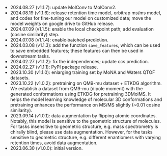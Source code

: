 * 2024.08.27 (v1.1.7): update MolConv to MolConv2. 
* 2024.08.19 (v1.1.6): release retention time model, orbitrap ms/ms model, and codes for fine-tuning our model on customized data; move the model weights on google drive to GitHub release. 
* 2024.07.09 (v1.1.5): enable the local checkpoint path; add evaluation (cosine similarity) step. 
* 2024.07.08 (v1.1.4): ~~enable batched prediction~~. 
* 2024.03.08 (v1.1.3): add the function `save_features`, which can be used to save embedded features; these features can then be used in downstream tasks.
* 2024.02.27 (v1.1.2): fix the independences; update ccs prediction. 
* 2024.02.27 (v1.1.1): PyPI package release. 
* 2023.10.30 (v1.1.0): enlarging training set by MoNA and Waters QTOF datasets. 
* 2023.10.22 (v1.0.2): pretraining on QM9-mu dataset + ETKDG algorithm. We establish a dataset from QM9-mu (dipole moment) with the generated conformations using ETKDG for pretraining 3DMolMS. It helps the model learning knowledge of molecular 3D conformations and pretraining enhances the performance on MS/MS slightly (~0.01 cosine similarity). 
* 2023.09.14 (v1.0.1): data augmentation by flipping atomic coordinates. Notably, this model is sensitive to the geometric structure of molecules. For tasks insensitive to geometric structure, e.g. mass spectrometry is chirally blind, please use data augmentation. However, for the tasks sensitive to geometric structure, e.g. different enantiomers with varying retention times, avoid data augmentation. 
* 2023.06.30 (v1.0.0): initial version. 